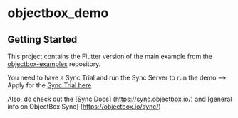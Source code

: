 # objectbox_demo

## Getting Started

This project contains the Flutter version of the main example from the [objectbox-examples](https://github.com/objectbox/objectbox-examples) repository.

You need to have a Sync Trial and run the Sync Server to run the demo --> Apply for the [Sync Trial here](https://docs.google.com/forms/d/e/1FAIpQLSdcpbVFqU1MdVo5p122sl8TzXSF8nH3WqmZg7iG0fCcSXtckQ/viewform)

Also, do check out the [Sync Docs] (https://sync.objectbox.io/) and [general info on ObjectBox Sync] (https://objectbox.io/sync/)

